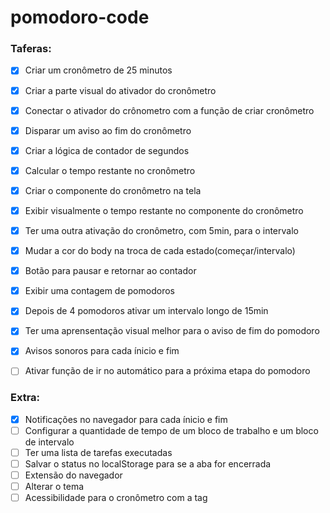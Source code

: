 # pomodoro-code

### Taferas:

- [X] Criar um cronômetro de 25 minutos
- [X] Criar a parte visual do ativador do cronômetro
- [X] Conectar o ativador do crônometro com a função de criar cronômetro
- [X] Disparar um aviso ao fim do cronômetro
- [X] Criar a lógica de contador de segundos
- [X] Calcular o tempo restante no cronômetro
- [X] Criar o componente do cronômetro na tela
- [X] Exibir visualmente o tempo restante no componente do cronômetro
- [X] Ter uma outra ativação do cronômetro, com 5min, para o intervalo 
- [X] Mudar a cor do body na troca de cada estado(começar/intervalo)
- [X] Botão para pausar e retornar ao contador    
- [X] Exibir uma contagem de pomodoros
- [X] Depois de 4 pomodoros ativar um intervalo longo de 15min
- [X] Ter uma aprensentação visual melhor para o aviso de fim do pomodoro
- [X] Avisos sonoros para cada ínicio e fim 
- [ ] Ativar função de ir no automático para a próxima etapa do pomodoro


### Extra:

- [X] Notificações no navegador para cada ínicio e fim
- [ ] Configurar a quantidade de tempo de um bloco de trabalho e um bloco de intervalo
- [ ] Ter uma lista de tarefas executadas
- [ ] Salvar o status no localStorage para se a aba for encerrada
- [ ] Extensão do navegador  
- [ ] Alterar o tema
- [ ] Acessibilidade para o cronômetro com a tag <time>